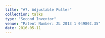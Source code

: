 ```yaml
---
title: "#7. Adjustable Puller"
collection: talks
type: "Second Inventor"
venue: "Patent Number: ZL 2013 1 049802.35"
date: 2016-05-11
---
```

[](https://github.com/DavidZJHIT/DavidZJHIT.github.io/blob/master/images/Invention%20Patent%20-%20Adjustable%20Puller%20.jpg)
